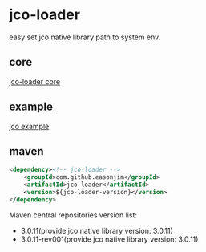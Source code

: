 # jco-loader
easy set jco native library path to system env.

## core
[jco-loader core](./core)

## example
[jco example](./example/)

## maven
```xml
<dependency><!-- jco-loader -->
    <groupId>com.github.easonjim</groupId>
    <artifactId>jco-loader</artifactId>
    <version>${jco-loader-version}</version>
</dependency>
```
Maven central repositories version list:
* 3.0.11(provide jco native library version: 3.0.11)
* 3.0.11-rev001(provide jco native library version: 3.0.11)
